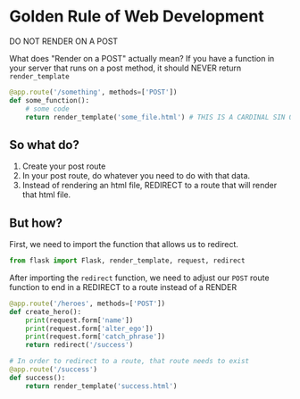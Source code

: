 # Golden Rule of Web Development
DO NOT RENDER ON A POST

What does "Render on a POST" actually mean? If you have a function in your server that runs on a post method, it should NEVER return `render_template`

```py
@app.route('/something', methods=['POST'])
def some_function():
    # some code
    return render_template('some_file.html') # THIS IS A CARDINAL SIN OF WEB DEVELOPMENT
```

## So what do?

1. Create your post route
2. In your post route, do whatever you need to do with that data.
3. Instead of rendering an html file, REDIRECT to a route that will render that html file.

## But how?

First, we need to import the function that allows us to redirect.

```py
from flask import Flask, render_template, request, redirect
```

After importing the `redirect` function, we need to adjust our `POST` route function to end in a REDIRECT to a route instead of a RENDER

```py
@app.route('/heroes', methods=['POST'])
def create_hero():
    print(request.form['name'])
    print(request.form['alter_ego'])
    print(request.form['catch_phrase'])
    return redirect('/success')

# In order to redirect to a route, that route needs to exist
@app.route('/success')
def success():
    return render_template('success.html')
```